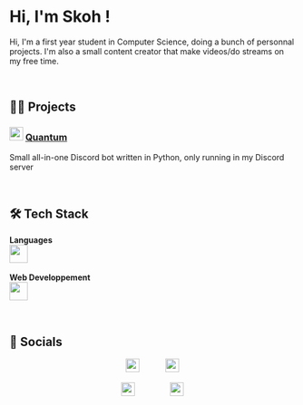 # Hi, I'm Skoh !
Hi, I'm a first year student in Computer Science, doing a bunch of personnal projects. I'm also a small content creator that make videos/do streams on my free time.


<br>


## 👨‍💻 Projects

### <img src="https://cdn.discordapp.com/avatars/1033842126334742659/5235b0f44210455555f1685cac3580b9.png?size=1024" width="24px" /> [Quantum](https://github.com/SkohTV/Quantum-bot)
Small all-in-one Discord bot written in Python, only running in my Discord server


<br>


## 🛠 Tech Stack

<b>Languages</b><br>
<img alt="" src ="https://skillicons.dev/icons?i=python,c" height="32px"><br><br>
<b>Web Developpement</b><br>
<img alt="" src ="https://skillicons.dev/icons?i=html,css" height="32px"><br>
</p>


<br>


## 🔮 Socials

<p align="center">
    <img src="https://emojipedia-us.s3.amazonaws.com/source/skype/289/laptop_1f4bb.png" width="24px">
    <span>ㅤ</span>
    <a href="https://twitter.com/SkohDev" target="_blank"><img alt="" src="https://img.shields.io/badge/Twitter-%231DA1F2.svg?logo=Twitter&logoColor=white" style="vertical-align:center"/></a>
    <a href="https://github.com/SkohTV" target="_blank"><img alt="" src="https://img.shields.io/badge/Github-%23000000.svg?logo=Github&logoColor=white" style="vertical-align:center"/></a>
    <span>ㅤ</span>
    <img src="https://emojipedia-us.s3.amazonaws.com/source/skype/289/laptop_1f4bb.png" width="24px">
</p>

<p align="center">
    <img src="https://emojipedia-us.s3.amazonaws.com/source/skype/289/movie-camera_1f3a5.png" width="24px">
    <span>ㅤ</span>
    <a href="https://youtube.com/@Skoh" target="_blank"><img alt="" src="https://img.shields.io/badge/YouTube-%23FF0000.svg?logo=YouTube&logoColor=white" style="vertical-align:center"/></a>
    <a href="https://twitch.tv/SkohTV" target="_blank"><img alt="" src="https://img.shields.io/badge/Twitch-%239146FF.svg?logo=Twitch&logoColor=white" style="vertical-align:center"/></a>
    <a href="https://discord.gg/G8hrncZ" target="_blank"><img alt="" src="https://img.shields.io/badge/Discord-%237289DA.svg?logo=Discord&logoColor=white" style="vertical-align:center"/></a>
    <a href="https://twitter.com/SkohTV" target="_blank"><img alt="" src="https://img.shields.io/badge/Twitter-%231DA1F2.svg?logo=Twitter&logoColor=white" style="vertical-align:center"/></a>
    <a href="https://instagram.com/SkohTV" target="_blank"><img alt="" src="https://img.shields.io/badge/Instagram-%23E4405F.svg?logo=Instagram&logoColor=white" style="vertical-align:center"/></a>
    <a href="https://tiktok.com/@SkohTV" target="_blank"><img alt="" src="https://img.shields.io/badge/TikTok-%23000000.svg?logo=TikTok&logoColor=white" style="vertical-align:center"/></a>
    <span>ㅤ</span>
    <img src="https://emojipedia-us.s3.amazonaws.com/source/skype/289/movie-camera_1f3a5.png" width="24px">
</p>



<!-- 
    <a href="https://linkedin.com/in/" target="_blank"><img alt="" src="https://img.shields.io/badge/LinkedIn-%230077B5.svg?logo=linkedin&logoColor=white" style="vertical-align:center"/></a>


    <a href="https://www.patreon.com/" target="_blank"><img alt="" src="https://img.shields.io/badge/Patreon-%23F96854.svg?logo=Patreon&logoColor=white" style="vertical-align:center"/></a>
-->